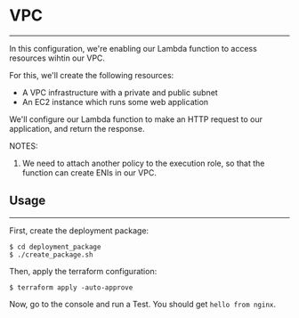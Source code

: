 # VPC
---

In this configuration, we're enabling our Lambda function to access resources wihtin our VPC.

For this, we'll create the following resources:
* A VPC infrastructure with a private and public subnet
* An EC2 instance which runs some web application

We'll configure our Lambda function to make an HTTP request to our application, and return the response.

NOTES:
1. We need to attach another policy to the execution role, so that the function can create 
ENIs in our VPC.

## Usage
---

First, create the deployment package:
```
$ cd deployment_package
$ ./create_package.sh
```

Then, apply the terraform configuration:
```
$ terraform apply -auto-approve
```

Now, go to the console and run a Test. You should get `hello from nginx`.
